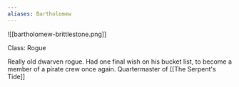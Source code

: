 ```yaml
---
aliases: Bartholomew
---
```

![[bartholomew-brittlestone.png]]

Class: Rogue

Really old dwarven rogue. Had one final wish on his bucket list, to become a member of a pirate crew once again. Quartermaster of [[The Serpent's Tide]]